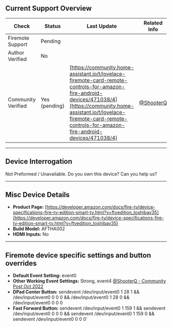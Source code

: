 ## Current Support Overview
| Check              | Status        | Last Update                                                                    | Related Info |
| ------------------ |  -----------  | -----------------------------------------------------------------------------  | ------------ |
| Firemote Support   | Pending       |                                                                                |              |
| Author Verified    | No            |                                                                                |              |
| Community Verified | Yes (pending) | [https://community.home-assistant.io/t/lovelace-firemote-card-remote-controls-for-amazon-fire-android-devices/471038/4](https://community.home-assistant.io/t/lovelace-firemote-card-remote-controls-for-amazon-fire-android-devices/471038/4)                                                                                                     | [@ShooterQ](https://community.home-assistant.io/u/ShooterQ) |

***

## Device Interrogation
Not Preformed / Unavailable.  Do you own this device? Can you help us?

***

## Misc Device Details
 * **Product Page:** [https://developer.amazon.com/docs/fire-tv/device-specifications-fire-tv-edition-smart-tv.html?v=ftvedition_toshibav35](https://developer.amazon.com/docs/fire-tv/device-specifications-fire-tv-edition-smart-tv.html?v=ftvedition_toshibav35)
 * **Build Model:** AFTHA002
 * **HDMI Inputs:** No

***

## Firemote device specific settings and button overrides
 * **Default Event Setting:** event0
 * **Other Working Event Settings:** Strong, event4 [@ShooterQ - Community Post Oct 2022](https://community.home-assistant.io/t/lovelace-firemote-card-remote-controls-for-amazon-fire-android-devices/471038/4)
 * **DPad Center Button:** sendevent /dev/input/event0 1 28 1 && /dev/input/event0 0 0 0 && /dev/input/event0 1 28 0 && /dev/input/event0 0 0 0
 * **Fast Forward Button:** sendevent /dev/input/event0 1 159 1 && sendevent /dev/input/event0 0 0 0 && sendevent /dev/input/event0 1 159 0 && sendevent /dev/input/event0 0 0 0'
